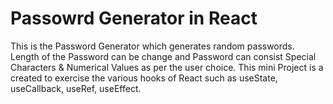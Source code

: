 # Passowrd Generator in React

This is the Password Generator which generates random passwords. Length of the Password can be change and Password can consist Special Characters & Numerical Values as per the user choice. This mini Project is a created to exercise the various hooks of React such as useState, useCallback, useRef, useEffect. 
